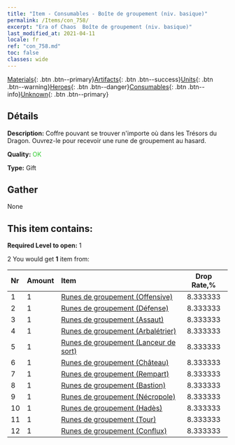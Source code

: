 ```yaml
---
title: "Item - Consumables - Boîte de groupement (niv. basique)"
permalink: /Items/con_758/
excerpt: "Era of Chaos  Boîte de groupement (niv. basique)"
last_modified_at: 2021-04-11
locale: fr
ref: "con_758.md"
toc: false
classes: wide
---
```

 [Materials](/fr/Items/){: .btn .btn--primary}[Artifacts](/fr/Items/Artifacts/){: .btn .btn--success}[Units](/fr/Items/Units/){: .btn .btn--warning}[Heroes](/fr/Items/Heroes/){: .btn .btn--danger}[Consumables](/fr/Items/Consumables/){: .btn .btn--info}[Unknown](/fr/Items/Unknown/){: .btn .btn--primary}

## Détails
 **Description:** Coffre pouvant se trouver n'importe où dans les Trésors du Dragon. Ouvrez-le pour recevoir une rune de groupement au hasard.

 **Quality:** <span style="color: #32CD32">OK</span>

 **Type:** Gift

## Gather

  None

## This item contains:

 **Required Level to open:** 1

 2 You would get **1** item  from:

  | Nr | Amount |     Item    | Drop Rate,% |
  |:---|:-------|:------------|:---------:|
  | 1 | 1 | [Runes de groupement (Offensive)](/fr/Items/con_734/) | 8.333333 | 
  | 2 | 1 | [Runes de groupement (Défense)](/fr/Items/con_739/) | 8.333333 | 
  | 3 | 1 | [Runes de groupement (Assaut)](/fr/Items/con_741/) | 8.333333 | 
  | 4 | 1 | [Runes de groupement (Arbalétrier)](/fr/Items/con_742/) | 8.333333 | 
  | 5 | 1 | [Runes de groupement (Lanceur de sort)](/fr/Items/con_746/) | 8.333333 | 
  | 6 | 1 | [Runes de groupement (Château)](/fr/Items/con_752/) | 8.333333 | 
  | 7 | 1 | [Runes de groupement (Rempart)](/fr/Items/con_753/) | 8.333333 | 
  | 8 | 1 | [Runes de groupement (Bastion)](/fr/Items/con_754/) | 8.333333 | 
  | 9 | 1 | [Runes de groupement (Nécropole)](/fr/Items/con_755/) | 8.333333 | 
  | 10 | 1 | [Runes de groupement (Hadès)](/fr/Items/con_777/) | 8.333333 | 
  | 11 | 1 | [Runes de groupement (Tour)](/fr/Items/con_785/) | 8.333333 | 
  | 12 | 1 | [Runes de groupement (Conflux)](/fr/Items/con_791/) | 8.333333 | 
